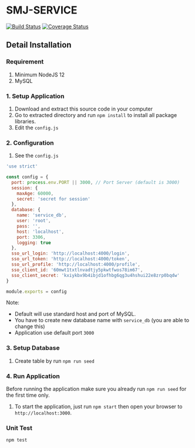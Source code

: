 # SMJ-SERVICE
[![Build Status](https://travis-ci.com/aalfiann/smj-service.svg?branch=master)](https://travis-ci.com/aalfiann/smj-service)
[![Coverage Status](https://coveralls.io/repos/github/aalfiann/smj-service/badge.svg?branch=master)](https://coveralls.io/github/aalfiann/smj-service?branch=master)


## Detail Installation

### Requirement
1. Minimum NodeJS 12
2. MySQL

### 1. Setup Application
1. Download and extract this source code in your computer
2. Go to extracted directory and run `npm install` to install all package libraries.
3. Edit the `config.js`

### 2. Configuration
1. See the `config.js`  
```js
'use strict'

const config = {
  port: process.env.PORT || 3000, // Port Server (default is 3000)
  session: {
    maxAge: 60000,
    secret: 'secret for session'
  },
  database: {
    name: 'service_db',
    user: 'root',
    pass: '',
    host: 'localhost',
    port: 3306,
    logging: true
  },
  sso_url_login: 'http://localhost:4000/login',
  sso_url_token: 'http://localhost:4000/token',
  sso_url_profile: 'http://localhost:4000/profile',
  sso_client_id: '60mwt1txtlnvadtjy5pkwtfwos78im67',
  sso_client_secret: 'kxiykbx9b4ibjd1ofhbg6qg3u4hshui22e8zrp0bqdw'
}

module.exports = config
```
Note:  
- Default will use standard host and port of MySQL.
- You have to create new database name with `service_db` (you are able to change this)
- Application use default port `3000`

### 3. Setup Database
1. Create table by run `npm run seed`

### 4. Run Application
Before running the application make sure you already run `npm run seed` for the first time only.
1. To start the application, just run `npm start` then open your browser to `http://localhost:3000`.


### Unit Test
```
npm test
```